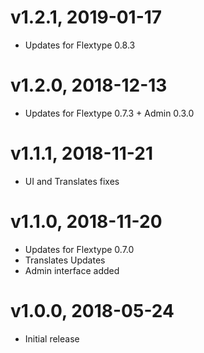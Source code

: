 # v1.2.1, 2019-01-17
* Updates for Flextype 0.8.3

# v1.2.0, 2018-12-13
* Updates for Flextype 0.7.3 + Admin 0.3.0

# v1.1.1, 2018-11-21
* UI and Translates fixes

# v1.1.0, 2018-11-20
* Updates for Flextype 0.7.0
* Translates Updates
* Admin interface added

# v1.0.0, 2018-05-24
* Initial release
